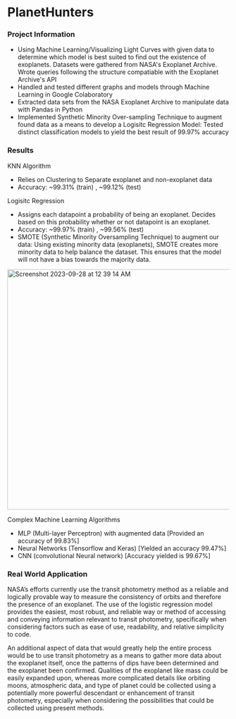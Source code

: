 # PlanetHunters

### Project Information
- Using Machine Learning/Visualizing Light Curves with given data to determine which model is best suited to find out the existence of exoplanets. Datasets were gathered from NASA's Exoplanet Archive. Wrote queries following the structure compatiable with the Exoplanet Archive's API
- Handled and tested different graphs and models through Machine Learning in Google Colaboratory
- Extracted data sets from the NASA Exoplanet Archive to manipulate data with Pandas in Python
- Implemented Synthetic Minority Over-sampling Technique to augment found data as a means to develop a Logisitc Regression Model: Tested distinct classification models to yield the best result of 99.97% accuracy

### Results
KNN Algorithm
- Relies on Clustering to Separate exoplanet and non-exoplanet data
- Accuracy: ~99.31% (train) , ~99.12% (test)

Logisitc Regression
- Assigns each datapoint a probability of being an exoplanet. Decides based on this probability whether or not datapoint is an exoplanet.
- Accuracy: ~99.97% (train) , ~99.56% (test)
- SMOTE (Synthetic Minority Oversampling Technique) to augment our data: Using existing minority data (exoplanets), SMOTE creates more minority data to help balance the dataset. This ensures that the model will not have a bias towards the majority data.

<img width="545" alt="Screenshot 2023-09-28 at 12 39 14 AM" src="https://github.com/AlvynK123/PlanetHunters/assets/35633980/52614996-0847-4ca3-8374-80fa7c0d3791">


Complex Machine Learning Algorithms
- MLP (Multi-layer Perceptron) with augmented data [Provided an accuracy of 99.83%]
- Neural Networks (Tensorflow and Keras) [Yielded an accuracy 99.47%]
- CNN (convolutional Neural network) [Accuracy yielded is 99.67%]

### Real World Application
NASA’s efforts currently use the transit photometry method as a reliable and logically provable way to measure the consistency of orbits and therefore the presence of an exoplanet. 
The use of the logistic regression model provides the easiest, most robust, and reliable way or method of accessing and conveying information relevant to transit photometry, specifically when considering factors such as ease of use, readability, and relative simplicity to code. 

An additional aspect of data that would greatly help the entire process would be to use transit photometry as a means to gather more data about the exoplanet itself, once the patterns of dips have been determined and the exoplanet been confirmed. Qualities of the exoplanet like mass could be easily expanded upon, whereas more complicated details like orbiting moons, atmospheric data, and type of planet could be collected using a potentially more powerful descendant or enhancement of transit photometry, especially when considering the possibilities that could be collected using present methods. 
